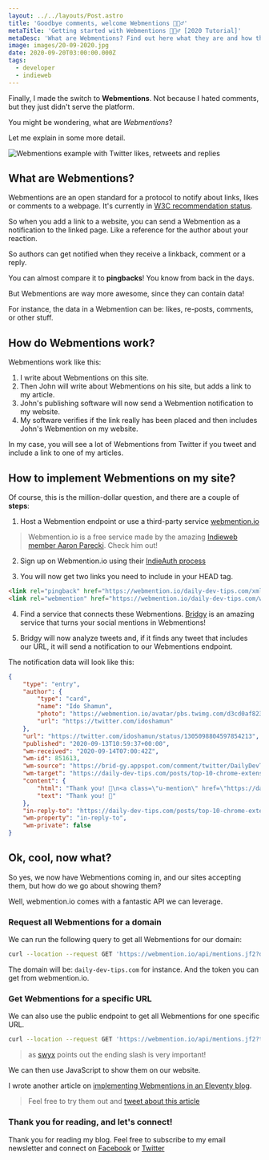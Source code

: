 ```yaml
---
layout: ../../layouts/Post.astro
title: 'Goodbye comments, welcome Webmentions 🙋🏼‍♂️'
metaTitle: 'Getting started with Webmentions 🙋🏼‍♂️ [2020 Tutorial]'
metaDesc: 'What are Webmentions? Find out here what they are and how the Webmentions protocol works. With code examples.'
image: images/20-09-2020.jpg
date: 2020-09-20T03:00:00.000Z
tags:
  - developer
  - indieweb
---
```

Finally, I made the switch to **Webmentions**. Not because I hated comments, but they just didn't serve the platform.

You might be wondering, what are *Webmentions*?

Let me explain in some more detail.

![Webmentions example with Twitter likes, retweets and replies](https://cdn.hashnode.com/res/hashnode/image/upload/v1600193851422/Xtv6JXvZ-.png)

## What are Webmentions?

Webmentions are an open standard for a protocol to notify about links, likes or comments to a webpage. It's currently in [W3C recommendation status](https://www.w3.org/TR/webmention/).

So when you add a link to a website, you can send a Webmention as a notification to the linked page. Like a reference for the author about your reaction.

So authors can get notified when they receive a linkback, comment or a reply.

You can almost compare it to **pingbacks**! You know from back in the days.

But Webmentions are way more awesome, since they can contain data!

For instance, the data in a Webmention can be: likes, re-posts, comments, or other stuff.

## How do Webmentions work?

Webmentions work like this:

1. I write about Webmentions on this site.
2. Then John will write about Webmentions on his site, but adds a link to my article.
3. John's publishing software will now send a Webmention notification to my website.
4. My software verifies if the link really has been placed and then includes John's Webmention on my website.

In my case, you will see a lot of Webmentions from Twitter if you tweet and include a link to one of my articles.

## How to implement Webmentions on my site?

Of course, this is the million-dollar question, and there are a couple of **steps**:

1. Host a Webmention endpoint or use a third-party service [webmention.io](https://webmention.io/)

> Webmention.io is a free service made by the amazing [Indieweb member Aaron Parecki](https://aaronparecki.com/). Check him out! 

2. Sign up on Webmention.io using their [IndieAuth process](https://indieauth.com/)

3. You will now get two links you need to include in your HEAD tag.

```html
<link rel="pingback" href="https://webmention.io/daily-dev-tips.com/xmlrpc">
<link rel="webmention" href="https://webmention.io/daily-dev-tips.com/webmention">
```

4. Find a service that connects these Webmentions. [Bridgy](https://brid.gy/) is an amazing service that turns your social mentions in Webmentions!

5. Bridgy will now analyze tweets and, if it finds any tweet that includes our URL, it will send a notification to our Webmentions endpoint. 

The notification data will look like this:

```json
{
	"type": "entry",
	"author": {
		"type": "card",
		"name": "Ido Shamun",
		"photo": "https://webmention.io/avatar/pbs.twimg.com/d3cd0af823ba866fc0438b06151ace371d762e07bc61536fe895e7f4aca6520d.jpg",
		"url": "https://twitter.com/idoshamun"
	},
	"url": "https://twitter.com/idoshamun/status/1305098804597854213",
	"published": "2020-09-13T10:59:37+00:00",
	"wm-received": "2020-09-14T07:00:42Z",
	"wm-id": 851613,
	"wm-source": "https://brid-gy.appspot.com/comment/twitter/DailyDevTips1/1305027118166937600/1305098804597854213",
	"wm-target": "https://daily-dev-tips.com/posts/top-10-chrome-extensions-for-developers/",
	"content": {
		"html": "Thank you! 🤩\n<a class=\"u-mention\" href=\"https://daily-dev-tips.com/\"></a>\n<a class=\"u-mention\" href=\"https://twitter.com/DailyDevTips1\"></a>",
		"text": "Thank you! 🤩"
	},
	"in-reply-to": "https://daily-dev-tips.com/posts/top-10-chrome-extensions-for-developers/",
	"wm-property": "in-reply-to",
	"wm-private": false
}
```

## Ok, cool, now what?

So yes, we now have Webmentions coming in, and our sites accepting them, but how do we go about showing them?

Well, webmention.io comes with a fantastic API we can leverage.

### Request all Webmentions for a domain

We can run the following query to get all Webmentions for our domain:

```bash
curl --location --request GET 'https://webmention.io/api/mentions.jf2?domain={DOMAIN}&token={TOKEN}'
```

The domain will be: `daily-dev-tips.com` for instance. And the token you can get from webmention.io.

### Get Webmentions for a specific URL

We can also use the public endpoint to get all Webmentions for one specific URL.

```bash
curl --location --request GET 'https://webmention.io/api/mentions.jf2?target=https://daily-dev-tips.com/posts/getting-started-with-the-html-canvas/'
```

> as [swyx](http://swyx.io/writing/clientside-webmentions) points out the ending slash is very important!

We can then use JavaScript to show them on our website.

I wrote another article on [implementing Webmentions in an Eleventy blog](https://daily-dev-tips.com/posts/implementing-webmentions-on-a-11ty-blog/).

> Feel free to try them out and <a href="https://twitter.com/intent/tweet/?text=Chris%20wrote%20this%20amazing%20article%20https://daily-dev-tips.com/posts/goodbye-comments-welcome-webmentions/" target="_blank" rel="noopener noreferrer">tweet about this article</a>

### Thank you for reading, and let's connect!

Thank you for reading my blog. Feel free to subscribe to my email newsletter and connect on [Facebook](https://www.facebook.com/DailyDevTipsBlog) or [Twitter](https://twitter.com/DailyDevTips1)
